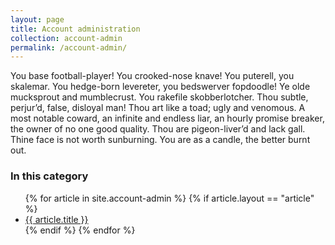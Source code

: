 ```yaml
---
layout: page
title: Account administration
collection: account-admin
permalink: /account-admin/
---
```


You base football-player! You crooked-nose knave! You puterell, you skalemar. You hedge-born levereter, you bedswerver fopdoodle! Ye olde mucksprout and mumblecrust. You rakefile skobberlotcher. Thou subtle, perjur’d, false, disloyal man! Thou art like a toad; ugly and venomous. A most notable coward, an infinite and endless liar, an hourly promise breaker, the owner of no one good quality. Thou are pigeon-liver’d and lack gall. Thine face is not worth sunburning. You are as a candle, the better burnt out.


### In this category
<ul>
  {% for article in site.account-admin %}
    {% if article.layout == "article" %}
      <li><a href="{{ site.baseurl }}{{ article.url }}">{{ article.title }}</a></li>
    {% endif %}
  {% endfor %}
</ul>
